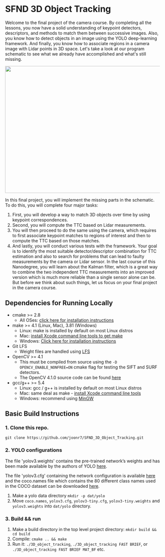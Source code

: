 # SFND 3D Object Tracking

Welcome to the final project of the camera course. By completing all the lessons, you now have a solid understanding of keypoint detectors, descriptors, and methods to match them between successive images. Also, you know how to detect objects in an image using the YOLO deep-learning framework. And finally, you know how to associate regions in a camera image with Lidar points in 3D space. Let's take a look at our program schematic to see what we already have accomplished and what's still missing.

<img src="images/course_code_structure.png" width="779" height="414" />

In this final project, you will implement the missing parts in the schematic. To do this, you will complete four major tasks: 
1. First, you will develop a way to match 3D objects over time by using keypoint correspondences. 
2. Second, you will compute the TTC based on Lidar measurements. 
3. You will then proceed to do the same using the camera, which requires to first associate keypoint matches to regions of interest and then to compute the TTC based on those matches. 
4. And lastly, you will conduct various tests with the framework. Your goal is to identify the most suitable detector/descriptor combination for TTC estimation and also to search for problems that can lead to faulty measurements by the camera or Lidar sensor. In the last course of this Nanodegree, you will learn about the Kalman filter, which is a great way to combine the two independent TTC measurements into an improved version which is much more reliable than a single sensor alone can be. But before we think about such things, let us focus on your final project in the camera course. 

## Dependencies for Running Locally
* cmake >= 2.8
  * All OSes: [click here for installation instructions](https://cmake.org/install/)
* make >= 4.1 (Linux, Mac), 3.81 (Windows)
  * Linux: make is installed by default on most Linux distros
  * Mac: [install Xcode command line tools to get make](https://developer.apple.com/xcode/features/)
  * Windows: [Click here for installation instructions](http://gnuwin32.sourceforge.net/packages/make.htm)
* Git LFS
  * Weight files are handled using [LFS](https://git-lfs.github.com/)
* OpenCV >= 4.1
  * This must be compiled from source using the `-D OPENCV_ENABLE_NONFREE=ON` cmake flag for testing the SIFT and SURF detectors.
  * The OpenCV 4.1.0 source code can be found [here](https://github.com/opencv/opencv/tree/4.1.0)
* gcc/g++ >= 5.4
  * Linux: gcc / g++ is installed by default on most Linux distros
  * Mac: same deal as make - [install Xcode command line tools](https://developer.apple.com/xcode/features/)
  * Windows: recommend using [MinGW](http://www.mingw.org/)

## Basic Build Instructions

### 1. Clone this repo.
`git clone https://github.com/joonr7/SFND_3D_Object_Tracking.git`

### 2. YOLO configurations

The file 'yolov3.weights' contains the pre-trained network’s weights and has been made available by the authors of YOLO [here](https://pjreddie.com/media/files/yolov3.weights).

The file 'yolov3.cfg' containing the network configuration is available [here](https://github.com/pjreddie/darknet/blob/master/cfg/yolov3.cfg) and the coco.names file which contains the 80 different class names used in the COCO dataset can be downloaded [here](https://github.com/pjreddie/darknet/blob/master/data/coco.names).
<br>
1. Make a yolo data directory `mkdir -p dat/yolo`
2. Move `coco.names`, `yolov3.cfg`, `yolov3-tiny.cfg`, `yolov3-tiny.weights` and `yolov3.weights` into  `dat/yolo` directory.

### 3. Build && run

1. Make a build directory in the top level project directory: `mkdir build && cd build`
2. Compile: `cmake .. && make`
3. Run it: `./3D_object_tracking`, `./3D_object_tracking FAST BRIEF`, or `./3D_object_tracking FAST BRIEF MAT_BF` etc. 



